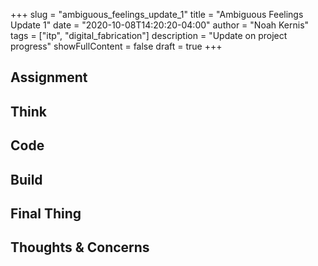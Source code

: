+++
slug = "ambiguous_feelings_update_1"
title = "Ambiguous Feelings Update 1"
date = "2020-10-08T14:20:20-04:00"
author = "Noah Kernis"
tags = ["itp", "digital_fabrication"]
description = "Update on project progress"
showFullContent = false
draft = true
+++

<!-- {{< figure src="img/..." alt="..." caption="[ ... ]" >}} -->

<!-- {{< code language="javascript" title="code code code" line-numbers="true">}}
function carl() {
	console.log("carla")
}
{{< /code >}} -->

## Assignment

## Think

## Code

## Build

## Final Thing

## Thoughts & Concerns